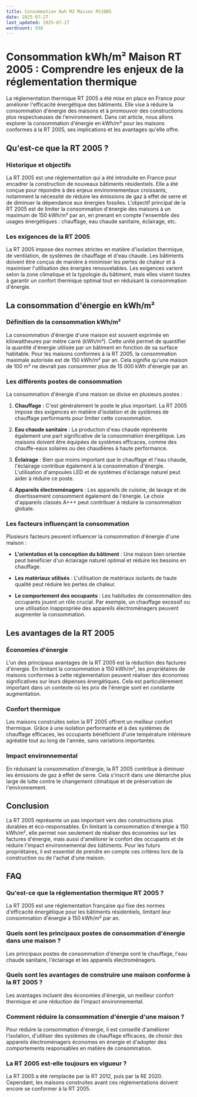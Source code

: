 ```yaml
---
title: Consommation Kwh M2 Maison Rt2005
date: 2025-07-27
last_updated: 2025-07-27
wordcount: 938
---
```


# Consommation kWh/m² Maison RT 2005 : Comprendre les enjeux de la réglementation thermique

La réglementation thermique RT 2005 a été mise en place en France pour améliorer l'efficacité énergétique des bâtiments. Elle vise à réduire la consommation d'énergie des maisons et à promouvoir des constructions plus respectueuses de l'environnement. Dans cet article, nous allons explorer la consommation d'énergie en kWh/m² pour les maisons conformes à la RT 2005, ses implications et les avantages qu'elle offre.

## Qu'est-ce que la RT 2005 ?

### Historique et objectifs

La RT 2005 est une réglementation qui a été introduite en France pour encadrer la construction de nouveaux bâtiments résidentiels. Elle a été conçue pour répondre à des enjeux environnementaux croissants, notamment la nécessité de réduire les émissions de gaz à effet de serre et de diminuer la dépendance aux énergies fossiles. L'objectif principal de la RT 2005 est de limiter la consommation d'énergie des maisons à un maximum de 150 kWh/m² par an, en prenant en compte l'ensemble des usages énergétiques : chauffage, eau chaude sanitaire, éclairage, etc.

### Les exigences de la RT 2005

La RT 2005 impose des normes strictes en matière d'isolation thermique, de ventilation, de systèmes de chauffage et d'eau chaude. Les bâtiments doivent être conçus de manière à minimiser les pertes de chaleur et à maximiser l'utilisation des énergies renouvelables. Les exigences varient selon la zone climatique et la typologie du bâtiment, mais elles visent toutes à garantir un confort thermique optimal tout en réduisant la consommation d'énergie.

## La consommation d'énergie en kWh/m²

### Définition de la consommation kWh/m²

La consommation d'énergie d'une maison est souvent exprimée en kilowattheures par mètre carré (kWh/m²). Cette unité permet de quantifier la quantité d'énergie utilisée par un bâtiment en fonction de sa surface habitable. Pour les maisons conformes à la RT 2005, la consommation maximale autorisée est de 150 kWh/m² par an. Cela signifie qu'une maison de 100 m² ne devrait pas consommer plus de 15 000 kWh d'énergie par an.

### Les différents postes de consommation

La consommation d'énergie d'une maison se divise en plusieurs postes :

1. **Chauffage** : C'est généralement le poste le plus important. La RT 2005 impose des exigences en matière d'isolation et de systèmes de chauffage performants pour limiter cette consommation.
   
2. **Eau chaude sanitaire** : La production d'eau chaude représente également une part significative de la consommation énergétique. Les maisons doivent être équipées de systèmes efficaces, comme des chauffe-eaux solaires ou des chaudières à haute performance.

3. **Éclairage** : Bien que moins important que le chauffage et l'eau chaude, l'éclairage contribue également à la consommation d'énergie. L'utilisation d'ampoules LED et de systèmes d'éclairage naturel peut aider à réduire ce poste.

4. **Appareils électroménagers** : Les appareils de cuisine, de lavage et de divertissement consomment également de l'énergie. Le choix d'appareils classés A+++ peut contribuer à réduire la consommation globale.

### Les facteurs influençant la consommation

Plusieurs facteurs peuvent influencer la consommation d'énergie d'une maison :

- **L'orientation et la conception du bâtiment** : Une maison bien orientée peut bénéficier d'un éclairage naturel optimal et réduire les besoins en chauffage.
  
- **Les matériaux utilisés** : L'utilisation de matériaux isolants de haute qualité peut réduire les pertes de chaleur.

- **Le comportement des occupants** : Les habitudes de consommation des occupants jouent un rôle crucial. Par exemple, un chauffage excessif ou une utilisation inappropriée des appareils électroménagers peuvent augmenter la consommation.

## Les avantages de la RT 2005

### Économies d'énergie

L'un des principaux avantages de la RT 2005 est la réduction des factures d'énergie. En limitant la consommation à 150 kWh/m², les propriétaires de maisons conformes à cette réglementation peuvent réaliser des économies significatives sur leurs dépenses énergétiques. Cela est particulièrement important dans un contexte où les prix de l'énergie sont en constante augmentation.

### Confort thermique

Les maisons construites selon la RT 2005 offrent un meilleur confort thermique. Grâce à une isolation performante et à des systèmes de chauffage efficaces, les occupants bénéficient d'une température intérieure agréable tout au long de l'année, sans variations importantes.

### Impact environnemental

En réduisant la consommation d'énergie, la RT 2005 contribue à diminuer les émissions de gaz à effet de serre. Cela s'inscrit dans une démarche plus large de lutte contre le changement climatique et de préservation de l'environnement.

## Conclusion

La RT 2005 représente un pas important vers des constructions plus durables et éco-responsables. En limitant la consommation d'énergie à 150 kWh/m², elle permet non seulement de réaliser des économies sur les factures d'énergie, mais aussi d'améliorer le confort des occupants et de réduire l'impact environnemental des bâtiments. Pour les futurs propriétaires, il est essentiel de prendre en compte ces critères lors de la construction ou de l'achat d'une maison.

## FAQ

### Qu'est-ce que la réglementation thermique RT 2005 ?

La RT 2005 est une réglementation française qui fixe des normes d'efficacité énergétique pour les bâtiments résidentiels, limitant leur consommation d'énergie à 150 kWh/m² par an.

### Quels sont les principaux postes de consommation d'énergie dans une maison ?

Les principaux postes de consommation d'énergie sont le chauffage, l'eau chaude sanitaire, l'éclairage et les appareils électroménagers.

### Quels sont les avantages de construire une maison conforme à la RT 2005 ?

Les avantages incluent des économies d'énergie, un meilleur confort thermique et une réduction de l'impact environnemental.

### Comment réduire la consommation d'énergie d'une maison ?

Pour réduire la consommation d'énergie, il est conseillé d'améliorer l'isolation, d'utiliser des systèmes de chauffage efficaces, de choisir des appareils électroménagers économes en énergie et d'adopter des comportements responsables en matière de consommation.

### La RT 2005 est-elle toujours en vigueur ?

La RT 2005 a été remplacée par la RT 2012, puis par la RE 2020. Cependant, les maisons construites avant ces réglementations doivent encore se conformer à la RT 2005.